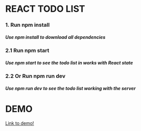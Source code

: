 # REACT TODO LIST

### 1. Run npm install 
##### Use npm install to download all dependencies

### 2.1 Run npm start
##### Use npm start to see the todo list in works with React state

### 2.2 Or Run npm run dev
##### Use npm run dev to see the todo list working with the server


# DEMO
[Link to demo!](http://sanfiro.github.io/todolist_react)